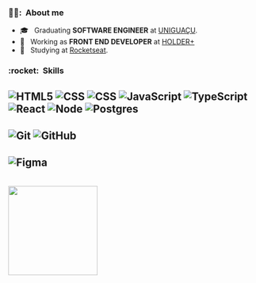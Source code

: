 <h3> 👨‍💻: &nbsp;About me </h3>

- 🎓 &nbsp; Graduating **SOFTWARE ENGINEER** at <a href="https://uniao.uniguacu.edu.br/">UNIGUAÇU</a>.
- 💼 &nbsp; Working as **FRONT END DEVELOPER** at <a href="https://holderplus.com.br/">HOLDER+</a>
- 🌱 &nbsp; Studying at <a href="https://www.rocketseat.com.br/index">Rocketseat</a>.

<h3> :rocket:&nbsp; Skills </h3>
 
  ![HTML5](https://img.shields.io/badge/-HTML5-333333?style=flat&logo=HTML5)
  ![CSS](https://img.shields.io/badge/-CSS-333333?style=flat&logo=CSS3&logoColor=1572B6)
  ![CSS](https://img.shields.io/badge/-Sass-333333?style=flat&logo=sass)
  ![JavaScript](https://img.shields.io/badge/-JavaScript-333333?style=flat&logo=javascript)
  ![TypeScript](https://img.shields.io/badge/-Typescript-333333?style=flat&logo=typescript)
  ![React](https://img.shields.io/badge/-React-333333?style=flat&logo=react)
  ![Node](https://img.shields.io/badge/-NodeJS-333333?style=flat&logo=node.js) 
  ![Postgres](https://img.shields.io/badge/-PostgreSQL-333333?style=flat&logo=postgresql)
  --
  
  ![Git](https://img.shields.io/badge/-Git-333333?style=flat&logo=git)
  ![GitHub](https://img.shields.io/badge/-GitHub-333333?style=flat&logo=github)
  --
  
  ![Figma](https://img.shields.io/badge/-Figma-333333?style=flat&logo=figma&logoColor=007ACC)
  --

<br/>

<a href="https://github.com/wesleyestacio">
  <img height="180em" src="https://github-readme-stats.vercel.app/api?username=wesleyestacio&theme=dracula&show_icons=true" />
</a>

